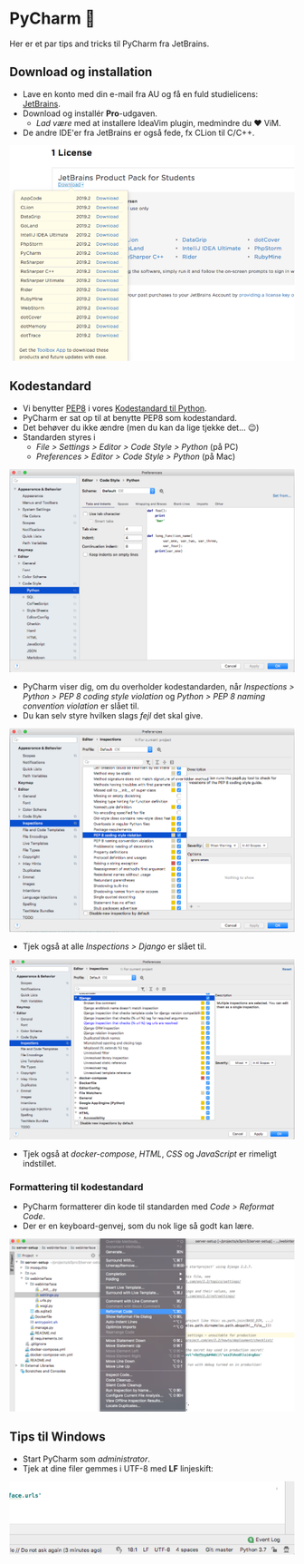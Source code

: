 # PyCharm :rocket:

Her er et par tips and tricks til PyCharm fra JetBrains.

## Download og installation
- Lave en konto med din e-mail fra AU og få en fuld studielicens: [JetBrains](https://www.jetbrains.com/).
- Download og installér **Pro**-udgaven.
	- _Lad være_ med at installere IdeaVim plugin, medmindre du :heart: ViM.
- De andre IDE'er fra JetBrains er også fede, fx CLion til C/C++.

![Downloads](/img/downloads.png)

## Kodestandard
- Vi benytter [PEP8](https://www.python.org/dev/peps/pep-0008/) i vores [Kodestandard til Python](https://github.com/AUTeam2/standards/blob/master/kodestandard-team-web.md#python).
- PyCharm er sat op til at benytte PEP8 som kodestandard. 
- Det behøver du ikke ændre (men du kan da lige tjekke det... :wink:)
- Standarden styres i
	- *File > Settings > Editor > Code Style > Python* (på PC)
	- *Preferences > Editor > Code Style > Python* (på Mac)

![Code Style](/img/codestyle.png)

- PyCharm viser dig, om du overholder kodestandarden, når *Inspections > Python > PEP 8 coding style violation* og *Python > PEP 8 naming convention violation* er slået til.
- Du kan selv styre hvilken slags *fejl* det skal give.

![Python Inspections](/img/python-inspections.png)

- Tjek også at alle *Inspections > Django* er slået til.

![Django Inspections](/img/django-inspections.png)

- Tjek også at *docker-compose*, *HTML*, *CSS* og *JavaScript* er rimeligt indstillet.

### Formattering til kodestandard
- PyCharm formatterer din kode til standarden med *Code > Reformat Code*.
- Der er en keyboard-genvej, som du nok lige så godt kan lære.

![Reformat Code](/img/reformat.png)


## Tips til Windows
- Start PyCharm som *administrator*.
- Tjek at dine filer gemmes i UTF-8 med **LF** linjeskift:

![Line Endings](/img/line-endings.png) 



